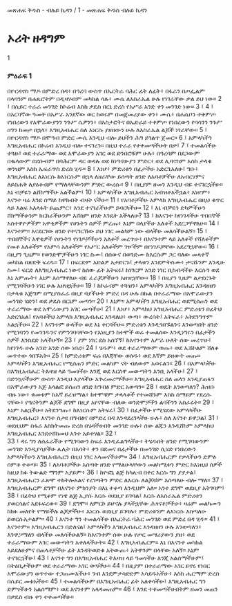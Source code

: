 ﻿
መጽሐፍ ቅዱስ - ብሉይ ኪዳን / 1 - መጽሐፍ ቅዱስ ብሉይ ኪዳን
# ኦሪት ዘዳግም
1
### ምዕራፍ 1
በዮርዳኖስ ማዶ በምድረ በዳ፥ በዓረባ ውስጥ በኤርትራ ባሕር ፊት ለፊት፥ በፋራን በጦፌልም በላባንም በሐጼሮትም በዲዛሃብም መካከል ሳሉ፥ ሙሴ ለእስራኤል ሁሉ የነገራቸው ቃል ይህ ነው።
2 ፤ በሴይር ተራራ መንገድ ከኮሬብ እስከ ቃዴስ በርኔ ድረስ የአሥራ አንድ ቀን መንገድ ነው።
3 ፤
4 ፤ በአርባኛው ዓመት በአሥራ አንደኛው ወር ከወሩም በመጀመሪያው ቀን፥ ሙሴ፥ በሐሴቦን ተቀምጦ የነበረውን የአሞራውያንን ንጉሥ ሴዎንን፥ በአስታሮትና በኤድራይ ተቀምጦ የነበረውን የባሳንን ንጉሥ ዐግን ከመታ በኋላ፥ እግዚአብሔር ስለ እነርሱ ያዘዘውን ሁሉ ለእስራኤል ልጆች ነገራቸው።
5 ፤ በዮርዳኖስ ማዶ በሞዓብ ምድር ሙሴ እንዲህ ብሎ ይህችን ሕግ ይገልጥ ጀመር።
6 ፤ አምላካችን እግዚአብሔር በኮሬብ እንዲህ ብሎ ተናገረን። በዚህ ተራራ የተቀመጣችሁት በቃ፤
7 ፤ ተመልሳችሁ ተጓዙ፤ ወደ ተራራማው ወደ አሞራውያን አገር ወደ ድንበሮቹም ሁሉ፥ በዓረባም በደጋውም በቈላውም በደቡብም በባሕርም ዳር ወዳሉ ወደ ከነዓናውያን ምድር፥ ወደ ሊባኖስም እስከ ታላቁ ወንዝም እስከ ኤፍራጥስ ድረስ ሂዱ።
8 ፤ እነሆ፥ ምድሪቱን በፊታችሁ አድርጌአለሁ፤ ግቡ፥ እግዚአብሔር ለእነርሱ ከእነርሱም በኋላ ለዘራቸው ይሰጣት ዘንድ ለአባቶቻችሁ ለአብርሃምና ለይስሐቅ ለያዕቆብም የማለላቸውንም ምድር ውረሱ።
9 ፤ በዚያም ዘመን እንዲህ ብዬ ተናገርኋችሁ። እኔ ብቻዬን ልሸከማችሁ አልችልም፤
10 ፤ አምላካችሁ እግዚአብሔር አብዝቶአችኋል፥ እነሆም፥ እናንተ ዛሬ እንደ ሰማይ ከዋክብት ብዛት ናችሁ።
11 ፤ የአባቶቻችሁ አምላክ እግዚአብሔር በዚህ ቁጥር ላይ እልፍ አእላፋት ይጨምር፥ እንደ ተናገራችሁም ይባርካችሁ።
12 ፤ እኔ ብቻዬን ድካምችሁን ሸክማችሁንም ክርክራችሁንም እሸከም ዘንድ እንዴት እችላለሁ?
13 ፤ ከእናንተ ከየነገዳችሁ ጥበበኞች አስተዋዮዎችም አዋቂዎችም የሆኑትን ሰዎች ምረጡ፥ እኔም በላያችሁ አለቆች አደርጋቸዋለሁ።
14 ፤ እናንተም። እናደርገው ዘንድ የተናገርኸው ይህ ነገር መልካም ነው ብላችሁ መለሳችሁልኝ።
15 ፤ ጥበበኞችና አዋቂዎች የሆኑትን የነገዶቻችሁን አለቆች መረጥሁ፥ በእናንተም ላይ አለቆች የሻለቆችም የመቶ አለቆችም የአምሳ አለቆችም የአሥር አለቆችም ገዦችም በየነገዶቻቸው አደረግኋቸው።
16 ፤ በዚያን ጊዜም። የወንድሞቻችሁን ነገር ስሙ፤ በሰውና በወንድሙ ከእርሱም ጋር ባለው መጻተኛ መካከል በጽድቅ ፍረዱ።
17 ፤ በፍርድም አድልዎ አታድርጉ፤ ታላቁን እንደምትሰሙ፥ ታናሹንም እንዲሁ ስሙ፤ ፍርድ ለእግዚአብሔር ነውና ከሰው ፊት አትፍሩ፤ ከነገርም አንድ ነገር ቢከብዳችሁ እርሱን ወደ እኔ አምጡት፥ እኔም እሰማዋለሁ ብዬ ፈራጆቻችሁን አዘዝኋቸው።
18 ፤ በዚያን ጊዜም ልታደርጉት የሚገባችሁን ነገር ሁሉ አዘዝኋችሁ።
19 ፤ ከኮሬብም ተጓዝን፥ አምላካችን እግዚአብሔር እንዳዘዘን በታላቁ እጅግም በሚያስፈራ በዚያ ባያችሁት ምድረ በዳ ሁሉ በኩል በተራራማው በአሞራውያን መንገድ ሄድን፤ ወደ ቃዴስ በርኔም መጣን።
20 ፤ እኔም። አምላካችን እግዚአብሔር ወደሚሰጠን ወደ ተራራማው ወደ አሞራውያን አገር መጣችሁ፤
21 ፤ እነሆ፥ አምላክህ እግዚአብሔር ምድሪቱን በፊትህ አድርጎአል፤ የአባቶችህ አምላክ እግዚአብሔር እንዳለህ፥ ውጣ፥ ውረሳት፤ አትፍራ፥ አትደንግጥም አልኋችሁ።
22 ፤ እናንተም ሁላችሁ ወደ እኔ ቀርባችሁ። ምድሪቱን እንዲጎበኙልንና እንወጣበት ዘንድ የሚገባንን የመንገዱንና የምንገባባቸውን የእነዚያን ከተሞች ወሬ ተመልሰው እንዲነግሩን በፊታችን ሰዎች እንስደድ አላችሁኝ።
23 ፤ ያም ነገር ደስ አሰኘኝ፤ ከእናንተም አሥራ ሁለት ሰው መረጥሁ፤ ከየነገዱ ሁሉ አንድ አንድ ሰው ነበረ።
24 ፤ ሄዱም፥ ወደ ተራራማውም ወጡ፥ ወደ ኤሽኮልም ሸለቆ መጥተው ጎበኙአት።
25 ፤ ከምድሪቱም ፍሬ በእጃቸው ወሰዱ፥ ወደ እኛም ይዘውት መጡ። አምላካችን እግዚአብሔር የሚሰጠን ምድር መልካም ናት ብለውም አወሩልን።
26 ፤ በአምላካችሁ በእግዚአብሔር ትእዛዝ ላይ ዓመፃችሁ እንጂ ወደ እርስዋ መውጣትን እንቢ አላችሁ፤
27 ፤ በድንኳናችሁም ውስጥ እንዲህ እያላችሁ አጕረመረማችሁ። እግዚአብሔር ስለ ጠላን እንዲያጠፋን በአሞራውያን አጅ አሳልፎ ይሰጠን ዘንድ ከግብፅ ምድር አወጣን።
28 ፤ ወዴት እንወጣለን? ሕዝቡ ብዙ ነው፥ ቁመቱም ከእኛ ይረዝማል፥ ከተሞቹም ታላላቆች የተመሸጉም እስከ ሰማይም የደረሱ ናቸው፥ የዔናቅንም ልጆች ደግሞ በዚያ አየናቸው ብለው ወንድሞቻችን ልባችንን አስፈሩት።
29 ፤ እኔም አልኋችሁ። አትደንግጡ፥ ከእነርሱም አትፍሩ፤
30 ፤ በፊታችሁ የሚሄደው አምላካችሁ እግዚአብሔር፥ እናንተ ስታዩ በግብፅና በምድረ በዳ እንዳደረገላችሁ ሁሉ፥ ስለ እናንተ ይዋጋል፤
31 ፤ ወደዚህም ስፋራ እስክትመጡ ድረስ በሄዳችሁበት መንገድ ሁሉ፥ ሰው ልጁን እንዲሸከም አምላክህ እግዚአብሔር እንደተሸከመህ አንተ አይተሃል።
32 ፤  
33 ፤ ዳሩ ግን ለሰፈራችሁ የሚገባውን ስፍራ እንዲፈልግላችሁ፥ ትሄዱበት ዘንድ የሚገባውንም መንገድ እንዲያሳያችሁ ሌሊት በእሳት፥ ቀን በደመና በፊታችሁ በመንገድ ሲሄድ የነበረውን አምላካችሁን እግዚአብሔርን በዚህ ነገር አላመናችሁም።
34 ፤ እግዚአብሔርም የቃላችሁን ድምፅ ሰምቶ ተቆጣ።
35 ፤ ለአባቶቻችሁ እሰጣት ዘንድ የማልሁላቸውን መልካሚቱን ምድር ከእነዚህ ሰዎች ከዚህ ክፉ ትውልድ ማንም አያይም፥
36 ፤ ከዮፎኒ ልጅ ከካሌብ በቀር እርሱ ግን ያያታል፤ እግዚአብሔርን ፈጽሞ ተከትሎአልና የረገጣትን ምድር ለእርሱ ለልጆቹም እሰጣለሁ ብሎ ማለ።
37 ፤ እግዚአብሔርም ደግሞ በእናንተ ምክንያት በእኔ ተቆጣ እንዲህም አለ። አንተ ደግሞ ወደዚያ አትገባም፤
38 ፤ በፊትህ የሚቆም የነዌ ልጅ ኢያሱ እርሱ ወደዚያ ይገባል፤ እርሱ ለእስራኤል ምድሪቱን ያወርሳልና አደፋፍረው።
39 ፤ ደግሞ። ለምርኮ ይሆናሉ ያላችኋቸው ሕፃናቶቻችሁ፥ ዛሬም መልካሙን ከክፉ መለየት የማይችሉ ልጆቻችሁ፥ እነርሱ ወደዚያ ይገባሉ፥ ምድሪቱንም ለእነርሱ እስጣለሁ ይወርሱአታልም።
40 ፤ እናንተ ግን ተመልሳችሁ በኤርትራ ባሕር መንገድ ወደ ምድረ በዳ ሂዱ።
41 ፤ እናንተም። እግዚአብሔርን በድለናል፤ አምላካችን እግዚአብሔር እንዳዘዘን ሁሉ እንወጣለን፥ እንዋጋማለን ብላችሁ መለሳችሁልኝ። ከእናንተም ሰው ሁሉ የጦር መሣሪያውን ያዘ፥ ወደ ተራራማውም አገር መውጣትን አቀለላችሁት።
42 ፤ እግዚአብሔርም። እኔ በእናንተ መካከል አይደለሁምና በጠላቶቻችሁ ፊት እንዳትወድቁ አትውጡ፥ አትዋጉም በላቸው አለኝ። እኔም ተናገርኋችሁ፤
43 ፤ እናንተ ግን በእግዚአብሔር ትእዛዝ ላይ ዓመፃችሁ እንጂ አልሰማችሁም፤ በትዕቢታችሁም ወደ ተራራማው አገር ወጣችሁ።
44 ፤ በዚያም በተራራማው አገር ይኖሩ የነበር አሞራውያን ወጥተው ተጋጠሙአችሁ፥ ንብ እንደምታሳድድም አሳደዱአችሁ፥ እስከ ሔርማም ድረስ በሴይር መቱአችሁ።
45 ፤ ተመልሳችሁም በእግዚአብሔር ፊት አለቀሳችሁ፤ እግዚአብሔር ግን ድምፃችሁን አልሰማም፥ ወደ እናንተም አላዳመጠም።
46 ፤ እንደ ተቀመጣችሁበትም ዘመን መጠን በቃዴስ ብዙ ቀን ተቀመጣችሁ።
